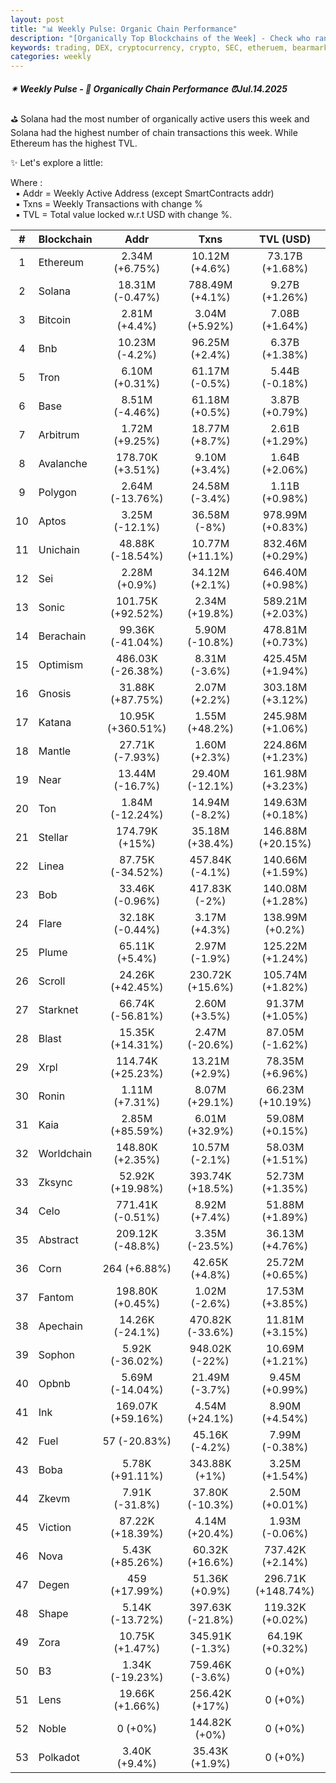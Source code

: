 ```yaml
---
layout: post
title: "📊 Weekly Pulse: Organic Chain Performance"
description: "[Organically Top Blockchains of the Week] - Check who ranked first this week in address, transactions and TVL"
keywords: trading, DEX, cryptocurrency, crypto, SEC, etheruem, bearmarket, blockchain, altcoins
categories: weekly
---
```


##### ✴ Weekly Pulse - 📌 *Organically Chain Performance ⏰Jul.14.2025*

⛳ Solana had the most number of organically active users this week and Solana had the highest number of chain transactions this week. While Ethereum has the highest TVL.

✨ Let's explore a little:

Where :  
&nbsp; ▪ Addr = Weekly Active Address (except SmartContracts addr)  
&nbsp; ▪ Txns = Weekly Transactions with change %  
&nbsp; ▪ TVL = Total value locked w.r.t USD with change %.  

| # | Blockchain |   Addr   |   Txns  | TVL (USD) |
|:-:|:-----------|:--------:|:-------:|:---------:|
|1 | Ethereum | 2.34M (+6.75%) | 10.12M (+4.6%) | 73.17B (+1.68%) |
|2 | Solana | 18.31M (-0.47%) | 788.49M (+4.1%) | 9.27B (+1.26%) |
|3 | Bitcoin | 2.81M (+4.4%) | 3.04M (+5.92%) | 7.08B (+1.64%) |
|4 | Bnb | 10.23M (-4.2%) | 96.25M (+2.4%) | 6.37B (+1.38%) |
|5 | Tron | 6.10M (+0.31%) | 61.17M (-0.5%) | 5.44B (-0.18%) |
|6 | Base | 8.51M (-4.46%) | 61.18M (+0.5%) | 3.87B (+0.79%) |
|7 | Arbitrum | 1.72M (+9.25%) | 18.77M (+8.7%) | 2.61B (+1.29%) |
|8 | Avalanche | 178.70K (+3.51%) | 9.10M (+3.4%) | 1.64B (+2.06%) |
|9 | Polygon | 2.64M (-13.76%) | 24.58M (-3.4%) | 1.11B (+0.98%) |
|10 | Aptos | 3.25M (-12.1%) | 36.58M (-8%) | 978.99M (+0.83%) |
|11 | Unichain | 48.88K (-18.54%) | 10.77M (+11.1%) | 832.46M (+0.29%) |
|12 | Sei | 2.28M (+0.9%) | 34.12M (+2.1%) | 646.40M (+0.98%) |
|13 | Sonic | 101.75K (+92.52%) | 2.34M (+19.8%) | 589.21M (+2.03%) |
|14 | Berachain | 99.36K (-41.04%) | 5.90M (-10.8%) | 478.81M (+0.73%) |
|15 | Optimism | 486.03K (-26.38%) | 8.31M (-3.6%) | 425.45M (+1.94%) |
|16 | Gnosis | 31.88K (+87.75%) | 2.07M (+2.2%) | 303.18M (+3.12%) |
|17 | Katana | 10.95K (+360.51%) | 1.55M (+48.2%) | 245.98M (+1.06%) |
|18 | Mantle | 27.71K (-7.93%) | 1.60M (+2.3%) | 224.86M (+1.23%) |
|19 | Near | 13.44M (-16.7%) | 29.40M (-12.1%) | 161.98M (+3.23%) |
|20 | Ton | 1.84M (-12.24%) | 14.94M (-8.2%) | 149.63M (+0.18%) |
|21 | Stellar | 174.79K (+15%) | 35.18M (+38.4%) | 146.88M (+20.15%) |
|22 | Linea | 87.75K (-34.52%) | 457.84K (-4.1%) | 140.66M (+1.59%) |
|23 | Bob | 33.46K (-0.96%) | 417.83K (-2%) | 140.08M (+1.28%) |
|24 | Flare | 32.18K (-0.44%) | 3.17M (+4.3%) | 138.99M (+0.2%) |
|25 | Plume | 65.11K (+5.4%) | 2.97M (-1.9%) | 125.22M (+1.24%) |
|26 | Scroll | 24.26K (+42.45%) | 230.72K (+15.6%) | 105.74M (+1.82%) |
|27 | Starknet | 66.74K (-56.81%) | 2.60M (+3.5%) | 91.37M (+1.05%) |
|28 | Blast | 15.35K (+14.31%) | 2.47M (-20.6%) | 87.05M (-1.62%) |
|29 | Xrpl | 114.74K (+25.23%) | 13.21M (+2.9%) | 78.35M (+6.96%) |
|30 | Ronin | 1.11M (+7.31%) | 8.07M (+29.1%) | 66.23M (+10.19%) |
|31 | Kaia | 2.85M (+85.59%) | 6.01M (+32.9%) | 59.08M (+0.15%) |
|32 | Worldchain | 148.80K (+2.35%) | 10.57M (-2.1%) | 58.03M (+1.51%) |
|33 | Zksync | 52.92K (+19.98%) | 393.74K (+18.5%) | 52.73M (+1.35%) |
|34 | Celo | 771.41K (-0.51%) | 8.92M (+7.4%) | 51.88M (+1.89%) |
|35 | Abstract | 209.12K (-48.8%) | 3.35M (-23.5%) | 36.13M (+4.76%) |
|36 | Corn | 264 (+6.88%) | 42.65K (+4.8%) | 25.72M (+0.65%) |
|37 | Fantom | 198.80K (+0.45%) | 1.02M (-2.6%) | 17.53M (+3.85%) |
|38 | Apechain | 14.26K (-24.1%) | 470.82K (-33.6%) | 11.81M (+3.15%) |
|39 | Sophon | 5.92K (-36.02%) | 948.02K (-22%) | 10.69M (+1.21%) |
|40 | Opbnb | 5.69M (-14.04%) | 21.49M (-3.7%) | 9.45M (+0.99%) |
|41 | Ink | 169.07K (+59.16%) | 4.54M (+24.1%) | 8.90M (+4.54%) |
|42 | Fuel | 57 (-20.83%) | 45.16K (-4.2%) | 7.99M (-0.38%) |
|43 | Boba | 5.78K (+91.11%) | 343.88K (+1%) | 3.25M (+1.54%) |
|44 | Zkevm | 7.91K (-31.8%) | 37.80K (-10.3%) | 2.50M (+0.01%) |
|45 | Viction | 87.22K (+18.39%) | 4.14M (+20.4%) | 1.93M (-0.06%) |
|46 | Nova | 5.43K (+85.26%) | 60.32K (+16.6%) | 737.42K (+2.14%) |
|47 | Degen | 459 (+17.99%) | 51.36K (+0.9%) | 296.71K (+148.74%) |
|48 | Shape | 5.14K (-13.72%) | 397.63K (-21.8%) | 119.32K (+0.02%) |
|49 | Zora | 10.75K (+1.47%) | 345.91K (-1.3%) | 64.19K (+0.32%) |
|50 | B3 | 1.34K (-19.23%) | 759.46K (-3.6%) | 0 (+0%) |
|51 | Lens | 19.66K (+1.66%) | 256.42K (+17%) | 0 (+0%) |
|52 | Noble | 0 (+0%) | 144.82K (+0%) | 0 (+0%) |
|53 | Polkadot | 3.40K (+9.4%) | 35.43K (+1.9%) | 0 (+0%) |